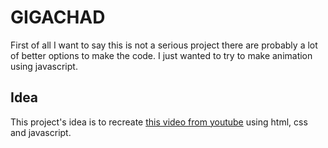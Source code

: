 # GIGACHAD
First of all I want to say this is not a serious project there are probably a lot of better options to make the code. I just wanted to try to make animation using javascript.

## Idea
This project's idea is to recreate [this video from youtube](https://www.youtube.com/watch?v=EZEfN5z8Mlg) using html, css and javascript.